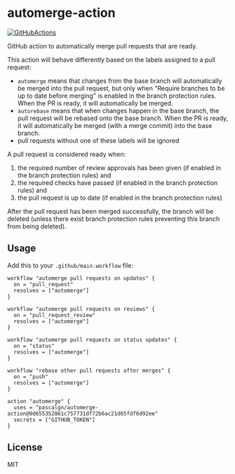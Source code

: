 # automerge-action

[![GitHubActions](https://img.shields.io/badge/listed%20on-GitHubActions-blue.svg)](https://github-actions.netlify.com/automerge)

GitHub action to automatically merge pull requests that are ready.

This action will behave differently based on the labels assigned to a pull request:

- `automerge` means that changes from the base branch will automatically be merged into the pull request, but only when "Require branches to be up to date before merging" is enabled in the branch protection rules. When the PR is ready, it will automatically be merged.
- `autorebase` means that when changes happen in the base branch, the pull request will be rebased onto the base branch. When the PR is ready, it will automatically be merged (with a merge commit) into the base branch.
- pull requests without one of these labels will be ignored

A pull request is considered ready when:

1. the required number of review approvals has been given (if enabled in the branch protection rules) and
2. the required checks have passed (if enabled in the branch protection rules) and
3. the pull request is up to date (if enabled in the branch protection rules)

After the pull request has been merged successfully, the branch will be deleted (unless there exist branch protection rules preventing this branch from being deleted).

## Usage

Add this to your `.github/main.workflow` file:

```
workflow "automerge pull requests on updates" {
  on = "pull_request"
  resolves = ["automerge"]
}

workflow "automerge pull requests on reviews" {
  on = "pull_request_review"
  resolves = ["automerge"]
}

workflow "automerge pull requests on status updates" {
  on = "status"
  resolves = ["automerge"]
}

workflow "rebase other pull requests after merges" {
  on = "push"
  resolves = ["automerge"]
}

action "automerge" {
  uses = "pascalgn/automerge-action@9d655352861c757731df72b6ac21d65fdf6d92ee"
  secrets = ["GITHUB_TOKEN"]
}
```

## License

MIT
